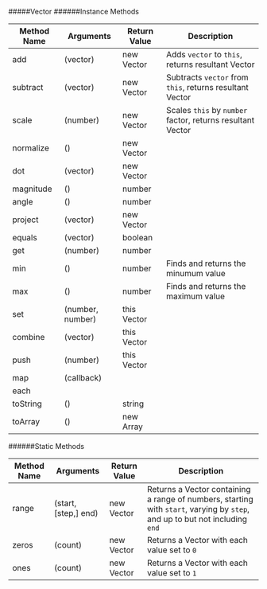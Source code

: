 #####Vector
######Instance Methods

Method Name           | Arguments                 | Return Value            | Description
----------------------|---------------------------|-------------------------|------------
add                   | (vector)                  | new Vector              | Adds `vector` to `this`, returns resultant Vector
subtract              | (vector)                  | new Vector              | Subtracts `vector` from `this`, returns resultant Vector
scale                 | (number)                  | new Vector              | Scales `this` by `number` factor, returns resultant Vector
normalize             | ()                        | new Vector              |
dot                   | (vector)                  | new Vector              |
magnitude             | ()                        | number                  |
angle                 | ()                        | number                  |
project               | (vector)                  | new Vector              |
equals                | (vector)                  | boolean                 |
get                   | (number)                  | number                  |
min                   | ()                        | number                  | Finds and returns the minumum value
max                   | ()                        | number                  | Finds and returns the maximum value
set                   | (number, number)          | this Vector             |
combine               | (vector)                  | this Vector             |
push                  | (number)                  | this Vector             |
map                   | (callback)                |                         |
each                  |                           |                         |
toString              | ()                        | string                  |
toArray               | ()                        | new Array               |

######Static Methods

Method Name           | Arguments                 | Return Value            | Description
----------------------|---------------------------|-------------------------|-------------
range                 | (start, [step,]  end)     | new Vector              | Returns a Vector containing a range of numbers, starting with `start`, varying by `step`, and up to but not including `end`
zeros                 | (count)                   | new Vector              | Returns a Vector with each value set to `0`
ones                  | (count)                   | new Vector              | Returns a Vector with each value set to `1`
